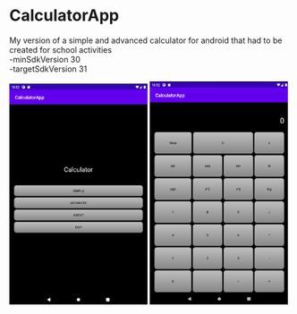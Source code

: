 # CalculatorApp
My version of a simple and advanced calculator for android that had to be created for school activities
<br>
-minSdkVersion 30
<br>
-targetSdkVersion 31
<p float="left">
<img src="https://github.com/konrad0025/CalculatorApp/blob/master/PhotosToReadme/Calc1.png" width="49%" height="49%" />


<img src="https://github.com/konrad0025/CalculatorApp/blob/master/PhotosToReadme/Calc2.png" width="49%" height="49%" />

</p>
